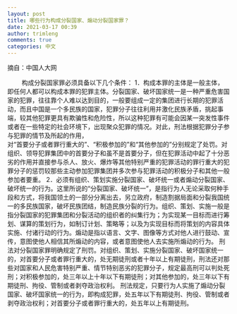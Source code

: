 ```yaml
---
layout: post
title: 哪些行为构成分裂国家、煽动分裂国家罪？
date: 2021-03-17 00:39
author: trimleng
comments: true
categories: 中文
---
```

摘自：中国人大网
<div class="info"><img width="1" height="10" />        构成分裂国家罪必须具备以下几个条件：
1．构成本罪的主体是一般主体，即任何人都可以构成本罪的犯罪主体。分裂国家、破坏国家统一是一种严重危害国家的犯罪，往往靠个人难以达到目的，一般要组成一定的集团进行长期的犯罪活动，而且中国是一个多民族的国家，犯罪分子往往利用并激化民族矛盾，挑起事端，较其他犯罪更具有欺骗性和危险性，所以这种犯罪有可能会因某一突发性事件或者在一些特定的社会环境下，出现聚众犯罪的情况。对此，刑法根据犯罪分子参与犯罪的情节及所起的作用，</div>
<!--more-->
<div class="info">对“首要分子或者罪行重大的”、“积极参加的”和“其他参加的”分别规定了处罚。对组织、领导犯罪集团中的首要分子和虽不是首要分子，但在犯罪活动中起了十分恶劣的作用并直接参与杀人、放火、爆炸等其他特别严重的犯罪活动的罪行重大的犯罪分子的惩罚较那些主动参加犯罪集团并多次参与犯罪活动的积极分子和其他一般参加者要重。
2．必须有组织、策划实施分裂国家、破坏统一或者煽动分裂国家、破坏统一的行为。这里所说的“分裂国家、破坏统一”，是指行为人无论采取何种手段和方式，将我国领土的一部分分离出去，另立政府，制造割据局面和分裂我国统一的多民族国家，破坏民族团结，制造民族分裂的行为。组织、策划、实施一般是指分裂国家的犯罪集团和分裂活动的组织者的纠集行为；为实现某一目标而进行筹划、谋算的策划行为，如制订计划、策略等；以及为实现目标而将策划的内容具体实施、付诸行动的行为。煽动是指以语言、文字、图像等方式对他人进行鼓动、宣传，意图使他人相信其所煽动的内容，或者意图使他人去实施所煽动的行为。
刑法对分裂国家罪明确规定了刑罚。对组织、策划、实施分裂国家、破坏国家统一的，对首要分子或者罪行重大的，处无期徒刑或者十年以上有期徒刑，刑法还对那些对国家和人民危害特别严重、情节特别恶劣的犯罪分子，规定最高刑可以判处死刑；对积极参加的，处三年以上十年以下有期徒刑；对其他参加的，处三年以下有期徒刑、拘役、管制或者剥夺政治权利。
刑法规定，只要行为人实施了煽动分裂国家、破坏国家统一的行为，即构成犯罪，处五年以下有期徒刑、拘役、管制或者剥夺政治权利；对首要分子或者罪行重大的，处五年以上有期徒刑。</div>
<div></div>
